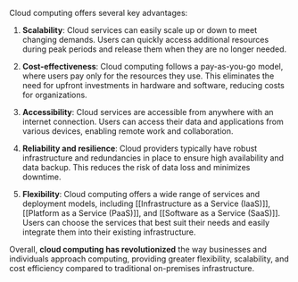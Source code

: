Cloud computing offers several key advantages:

1. **Scalability**: Cloud services can easily scale up or down to meet changing demands. Users can quickly access additional resources during peak periods and release them when they are no longer needed.

2. **Cost-effectiveness**: Cloud computing follows a pay-as-you-go model, where users pay only for the resources they use. This eliminates the need for upfront investments in hardware and software, reducing costs for organizations.

3. **Accessibility**: Cloud services are accessible from anywhere with an internet connection. Users can access their data and applications from various devices, enabling remote work and collaboration.

4. **Reliability and resilience**: Cloud providers typically have robust infrastructure and redundancies in place to ensure high availability and data backup. This reduces the risk of data loss and minimizes downtime.

5. **Flexibility**: Cloud computing offers a wide range of services and deployment models, including [[Infrastructure as a Service (IaaS)]], [[Platform as a Service (PaaS)]], and [[Software as a Service (SaaS)]]. 
   Users can choose the services that best suit their needs and easily integrate them into their existing infrastructure.

Overall, **cloud computing has revolutionized** the way businesses and individuals approach computing, providing greater flexibility, scalability, and cost efficiency compared to traditional on-premises infrastructure.